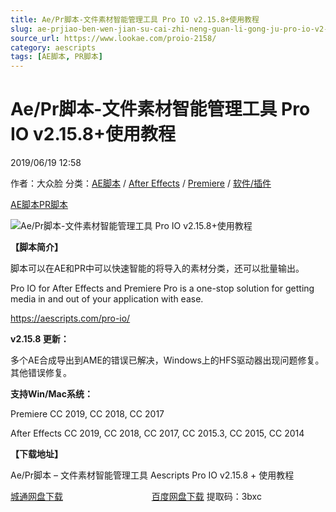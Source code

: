 ```yaml
---
title: Ae/Pr脚本-文件素材智能管理工具 Pro IO v2.15.8+使用教程
slug: ae-prjiao-ben-wen-jian-su-cai-zhi-neng-guan-li-gong-ju-pro-io-v2-15-8-shi-yong-jiao-cheng
source_url: https://www.lookae.com/proio-2158/
category: aescripts
tags: [AE脚本, PR脚本]
---
```

# Ae/Pr脚本-文件素材智能管理工具 Pro IO v2.15.8+使用教程

2019/06/19 12:58

作者：大众脸
分类：[AE脚本](https://www.lookae.com/after-effects/aescripts/) / [After Effects](https://www.lookae.com/after-effects/) / [Premiere](https://www.lookae.com/qitarjcj/premierezy/) / [软件/插件](https://www.lookae.com/qitarjcj/)

[AE脚本](https://www.lookae.com/tag/ae%e8%84%9a%e6%9c%ac/)[PR脚本](https://www.lookae.com/tag/pr%e8%84%9a%e6%9c%ac/)

![Ae/Pr脚本-文件素材智能管理工具 Pro IO v2.15.8+使用教程](https://www.lookae.com/wp-content/uploads/2019/02/Pro-IO-.jpg "Ae/Pr脚本-文件素材智能管理工具 Pro IO v2.15.8+使用教程-LookAE.com")

**【脚本简介】**

脚本可以在AE和PR中可以快速智能的将导入的素材分类，还可以批量输出。

Pro IO for After Effects and Premiere Pro is a one-stop solution for getting media in and out of your application with ease.

https://aescripts.com/pro-io/

**v2.15.8 更新：**

多个AE合成导出到AME的错误已解决，Windows上的HFS驱动器出现问题修复。其他错误修复。

**支持Win/Mac系统：**

Premiere CC 2019, CC 2018, CC 2017

After Effects CC 2019, CC 2018, CC 2017, CC 2015.3, CC 2015, CC 2014

**【下载地址】**

Ae/Pr脚本 – 文件素材智能管理工具 Aescripts Pro IO v2.15.8 + 使用教程

[城通网盘下载](https://lookae.ctfile.com/fs/680462-383540424)                                    [百度网盘下载](https://pan.baidu.com/s/1hfuuNaKtlgfZ_juZRPdAqQ) 提取码：3bxc
